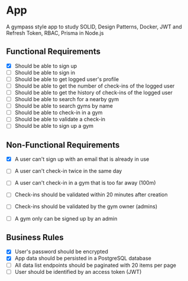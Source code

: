 # App

A gympass style app to study SOLID, Design Patterns, Docker, JWT and Refresh Token, RBAC, Prisma in Node.js

## Functional Requirements

- [x] Should be able to sign up
- [ ] Should be able to sign in
- [ ] Should be able to get logged user's profile
- [ ] Should be able to get the number of check-ins of the logged user
- [ ] Should be able to get the history of check-ins of the logged user
- [ ] Should be able to search for a nearby gym
- [ ] Should be able to search gyms by name
- [ ] Should be able to check-in in a gym
- [ ] Should be able to validate a check-in
- [ ] Should be able to sign up a gym

## Non-Functional Requirements

- [x] A user can't sign up with an email that is already in use
- [ ] A user can't check-in twice in the same day
- [ ] A user can't check-in in a gym that is too far away (100m)
- [ ] Check-ins should be validated within 20 minutes after creation
- [ ] Check-ins should be validated by the gym owner (admins)
- [ ] A gym only can be signed up by an admin


## Business Rules

- [x] User's password should be encrypted
- [x] App data should be persisted in a PostgreSQL database
- [ ] All data list endpoints should be paginated with 20 items per page
- [ ] User should be identified by an access token (JWT)